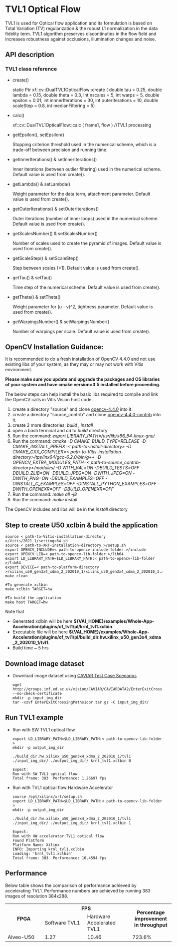 # TVL1 Optical Flow

TVL1 is used for Optical flow application and its formulation is based on Total Variation (TV) regularization & the robust L1 normalization in the data fidelity term. TVL1 algorithm preserves discontinuties in the flow field and increases robustness against occlusions, illumination changes and noise.

## API description

### TVL1 class reference

* create()

	static Ptr<DualTVL1OpticalFlow> xf::cv::DualTVL1OpticalFlow::create    (    double     tau = 0.25, double     lambda = 0.15, double     theta = 0.3, int     nscales = 5, int     warps = 5, double     epsilon = 0.01, int     innnerIterations = 30, int     outerIterations = 10, double     scaleStep = 0.8,   int     medianFiltering = 5)

* calc()

    xf::cv::DualTVL1OpticalFlow::calc    ( frame1, flow ) //TVL1 processing 

* getEpsilon(), setEpsilon() 
  
  	Stopping criterion threshold used in the numerical scheme, which is a trade-off between precision and running time.

* getInnerIterations() & setInnerIterations() 

	Inner iterations (between outlier filtering) used in the numerical scheme. Default value is used from create().

* getLambda() & setLambda() 

	Weight parameter for the data term, attachment parameter. Default value is used from create().

* getOuterIterations() & setOuterIterations() 

	Outer iterations (number of inner loops) used in the numerical scheme. Default value is used from create().

* getScalesNumber() & setScalesNumber() 

	Number of scales used to create the pyramid of images. Default value is used from create().

* getScaleStep() & setScaleStep() 

	Step between scales (<1). Default value is used from create().

* getTau() & setTau() 

	Time step of the numerical scheme. Default value is used from create().

* getTheta() & setTheta() 

	Weight parameter for (u - v)^2, tightness parameter. Default value is used from create().

* getWarpingsNumber() & setWarpingsNumber()

	Number of warpings per scale. Default value is used from create().

## OpenCV Installation Guidance:

It is recommended to do a fresh installation of OpenCV 4.4.0 and not use existing libs of your system, as they may or may not work with Vitis environment.

**Please make sure you update and upgrade the packages and OS libraries of your system and
have cmake version>3.5 installed before proceeding.**

The below steps can help install the basic libs required to compile and link the OpenCV calls in Vitis Vision host code.

1. create a directory "source" and clone [opencv-4.4.0](https://github.com/opencv/opencv/tree/4.4.0) into it.
2. create a directory "source_contrib" and clone [opencv-4.4.0-contrib](https://github.com/opencv/opencv_contrib/tree/4.4.0) into it.
3. create 2 more directories: *build* , *install*
4. open a bash terminal and *cd* to *build* directory
5. Run the command: *export LIBRARY_PATH=/usr/lib/x86_64-linux-gnu/*
6. Run the command: *cmake -D CMAKE_BUILD_TYPE=RELEASE
  -D CMAKE_INSTALL_PREFIX=< path-to-install-directory>
  -D CMAKE_CXX_COMPILER=< path-to-Vitis-installation-directory>/tps/lnx64/gcc-6.2.0/bin/g++
  -D OPENCV_EXTRA_MODULES_PATH=< path-to-source_contrib-directory>/modules/
  -D WITH_V4L=ON -DBUILD_TESTS=OFF -DBUILD_ZLIB=ON
  -DBUILD_JPEG=ON -DWITH_JPEG=ON -DWITH_PNG=ON
  -DBUILD_EXAMPLES=OFF -DINSTALL_C_EXAMPLES=OFF
  -DINSTALL_PYTHON_EXAMPLES=OFF -DWITH_OPENEXR=OFF
  -DBUILD_OPENEXR=OFF <path-to-source-directory>*
7. Run the command: *make all -j8*
8. Run the command: *make install*

The OpenCV includes and libs will be in the *install* directory

## Step to create U50 xclbin & build the application

```
source < path-to-Vitis-installation-directory >/Vitis/2021.1/settings64.sh
source < path-to-XRT-installation-directory >/setup.sh
export OPENCV_INCLUDE=< path-to-opencv-include-folder >/include
export OPENCV_LIB=< path-to-opencv-lib-folder >/lib64
export LD_LIBRARY_PATH=$LD_LIBRARY_PATH:< path-to-opencv-lib-folder >/lib64
export DEVICE=< path-to-platform-directory >/xilinx_u50_gen3x4_xdma_2_202010_1/xilinx_u50_gen3x4_xdma_2_202010_1.xpfm
make clean

#To generate xclbin
make xclbin TARGET=hw

#To build the application
make host TARGET=hw
```
Note that 
- Generated xclbin will be here **${VAI_HOME}/examples/Whole-App-Acceleration/plugins/of_tvl1/pl/krnl_tvl1.xclbin**.
- Executable file will be here **${VAI_HOME}/examples/Whole-App-Acceleration/plugins/of_tvl1/pl/build_dir.hw.xilinx_u50_gen3x4_xdma_2_202010_1/tvl1**.
- Build time ~ 5 hrs


## Download image dataset
- Download image dataset using [CAVIAR Test Case Scenarios](http://homepages.inf.ed.ac.uk/rbf/CAVIARDATA1/)
	```
	wget http://groups.inf.ed.ac.uk/vision/CAVIAR/CAVIARDATA2/EnterExitCrossingPaths1cor/EnterExitCrossingPaths1cor.tar.gz --no-check-certificate
	mkdir -p input_img_dir
	tar -xzvf EnterExitCrossingPaths1cor.tar.gz -C input_img_dir/
	```

## Run TVL1 example
* Run with SW TVL1 optical flow
	```
	export LD_LIBRARY_PATH=$LD_LIBRARY_PATH:< path-to-opencv-lib-folder >
	mkdir -p output_img_dir

	./build_dir.hw.xilinx_u50_gen3x4_xdma_2_202010_1/tvl1 ./input_img_dir/ ./output_img_dir/ krnl_tvl1.xclbin 0

	Expect:
	Run with SW TVL1 optical flow
	Total frame: 383  Performance: 1.26697 fps
	```
* Run with TVL1 optical flow Hardware Accelerator
	```
	source /opt/xilinx/xrt/setup.sh
	export LD_LIBRARY_PATH=$LD_LIBRARY_PATH:< path-to-opencv-lib-folder >
	mkdir -p output_img_dir

	./build_dir.hw.xilinx_u50_gen3x4_xdma_2_202010_1/tvl1 ./input_img_dir/ ./output_img_dir/ krnl_tvl1.xclbin 1

	Expect:
	Run with HW accelerator:TVL1 optical flow
	Found Platform
	Platform Name: Xilinx
	INFO: Importing krnl_tvl1.xclbin
	Loading: 'krnl_tvl1.xclbin'
	Total frame: 383  Performance: 10.4594 fps
	```
## Performance
Below table shows the comparison of performance achieved by accelerating TVL1. Performance numbers are achieved by running 383 images of resolution 384x288.

<table style="undefined;table-layout: fixed; width: 534px">
<colgroup>
<col style="width: 119px">
<col style="width: 136px">
<col style="width: 145px">
<col style="width: 134px">
</colgroup>
  <tr>
    <th rowspan="2">FPGA</th>
    <th colspan="2">FPS</th>
    <th rowspan="2"><span style="font-weight:bold">Percentage improvement in throughput</span></th>
  </tr>
  <tr>
    <td>Software TVL1</td>
    <td>Hardware Accelerated TVL1</td>
  </tr>


  
  <tr>
   <td>Alveo-U50</td>
    <td>1.27</td>
    <td>10.46</td>
        <td>723.6%</td>
  </tr>

</table>
